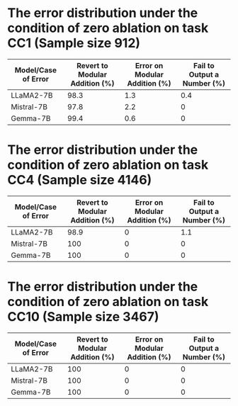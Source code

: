 # The error distribution under the condition of zero ablation on task CC1 (Sample size 912)

| Model/Case of Error  | Revert to Modular Addition (%) | Error on Modular Addition (%) |  Fail to Output a Number (%) |
|---------|---------------------------------------------|---------------------------------------------|------------------------------------------|
| LLaMA2-7B   | 98.3                                          | 1.3                                          |    0.4                                    |
| Mistral-7B | 97.8                                          | 2.2                                          |     0                                   |
| Gemma-7B   | 99.4                                          | 0.6                                          |     0                                   |

# The error distribution under the condition of zero ablation on task CC4 (Sample size 4146)

| Model/Case of Error  | Revert to Modular Addition (%) | Error on Modular Addition (%) |  Fail to Output a Number (%) |
|---------|---------------------------------------------|---------------------------------------------|------------------------------------------|
| LLaMA2-7B   | 98.9                                          | 0                                          |    1.1                                    |
| Mistral-7B | 100                                          | 0                                          |     0                                   |
| Gemma-7B   | 100                                          | 0                                          |     0                                   |

# The error distribution under the condition of zero ablation on task CC10 (Sample size 3467)

| Model/Case of Error  | Revert to Modular Addition (%) | Error on Modular Addition (%) |  Fail to Output a Number (%) |
|---------|---------------------------------------------|---------------------------------------------|------------------------------------------|
| LLaMA2-7B   | 100                                          | 0                                          |    0                                    |
| Mistral-7B | 100                                          | 0                                          |     0                                   |
| Gemma-7B   | 100                                          | 0                                          |     0                                   |
